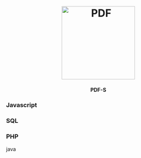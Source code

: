 <h1 align="center">
    <img alt="PDF" title="#PDF" src="https://github.com/IamThiago-IT/PDF-S/blob/master/src/pdf.png" width="200px" />
</h1>
<h4 align="center">
  PDF-S
</h4>

<h3>Javascript</h3>
<h3>SQL</h3>
<h3>PHP</h3>
java
